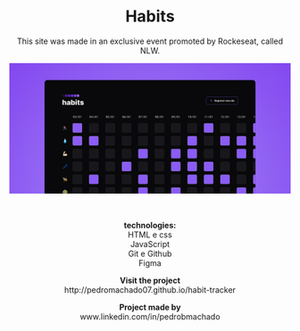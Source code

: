 <h1 align="center"> Habits </h1>
<p align="center">
This site was made in an exclusive event promoted by Rockeseat, called NLW.<br/>
</p>
<p align="center">
<img alt="nlw" src="./assets/Cover.jpg">
</p>
<br>
<p align="center">
<strong> technologies:
</strong><br>
HTML e css<br>
JavaScript<br>
Git e Github<br>
Figma<br>
<p align="center"><strong>Visit the project</strong><br>
http://pedromachado07.github.io/habit-tracker
</p>
<p align="center"><strong>Project made by</strong><br>
www.linkedin.com/in/pedrobmachado
</p>





